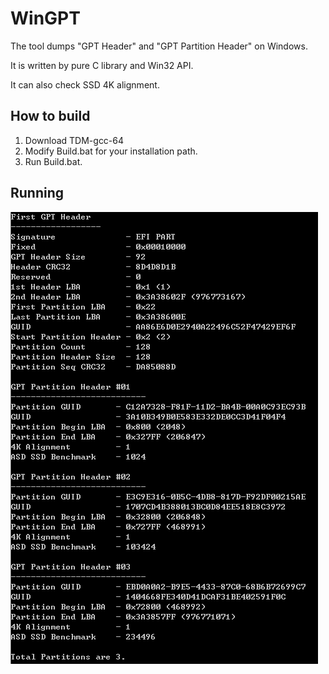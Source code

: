 # WinGPT
The tool dumps "GPT Header" and "GPT Partition Header" on Windows.

It is written by pure C library and Win32 API.

It can also check SSD 4K alignment.

## How to build
1. Download TDM-gcc-64
2. Modify Build.bat for your installation path.
3. Run Build.bat.

## Running
![running](Result.png)
